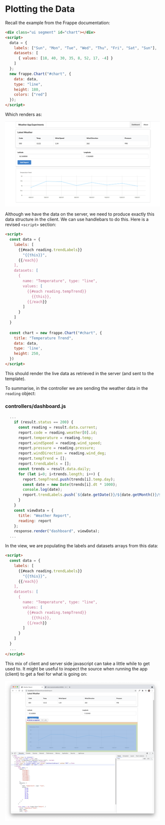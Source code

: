 # Plotting the Data

Recall the example from the Frappe documentation:

```html
<div class="ui segment" id="chart"></div>
<script>
  data = {
    labels: ["Sun", "Mon", "Tue", "Wed", "Thu", "Fri", "Sat", "Sun"],
    datasets: [
      { values: [18, 40, 30, 35, 8, 52, 17, -4] }
    ]
  };
  new frappe.Chart("#chart", {
    data: data,
    type: "line",
    height: 180,
    colors: ["red"]
  });
</script>
```

Which renders as:

![](img/01.png)

Although we have the data on the server, we need to produce exactly this data structure in the client. We can use handlebars to do this. Here is a revised `<script>` section:

~~~html
<script>
  const data = {
    labels: [
      {{#each reading.trendLabels}}
        "{{this}}",
      {{/each}}
    ],
    datasets: [
      {
        name: "Temperature", type: "line",
        values: [
          {{#each reading.tempTrend}}
            {{this}},
          {{/each}}
        ]
      }
    ]
  }

  const chart = new frappe.Chart("#chart", {
    title: "Temperature Trend",
    data: data,
    type: 'line',
    height: 250,
  })
</script>
~~~

This should render the live data as retrieved in the server (and sent to the template). 

To summarise, in the controller we are sending the weather data in the `reading` object:

### controllers/dashboard.js

~~~javascript
  ...
    if (result.status == 200) {
      const reading = result.data.current;
      report.code = reading.weather[0].id;
      report.temperature = reading.temp;
      report.windSpeed = reading.wind_speed;
      report.pressure = reading.pressure;
      report.windDirection = reading.wind_deg;
      report.tempTrend = [];
      report.trendLabels = [];
      const trends = result.data.daily;
      for (let i=0; i<trends.length; i++) {
        report.tempTrend.push(trends[i].temp.day);
        const date = new Date(trends[i].dt * 1000);
        console.log(date);
        report.trendLabels.push(`${date.getDate()}/${date.getMonth()}/${date.getFullYear()}` );
      }
    }
    const viewData = {
      title: "Weather Report",
      reading: report
    };
    response.render("dashboard", viewData);
  ...
~~~

In the view, we are populating the labels and datasets arrays from this data:

~~~html
<script>
  const data = {
    labels: [
      {{#each reading.trendLabels}}
        "{{this}}",
      {{/each}}
    ],
    datasets: [
      {
        name: "Temperature", type: "line",
        values: [
          {{#each reading.tempTrend}}
            {{this}},
          {{/each}}
        ]
      }
    ]
  }
  ...
</script>
~~~

This mix of client and server side javascript can take a little while to get used to. It might be useful to inspect the source when running the app (client) to get a feel for what is going on:

![](img/04.png)